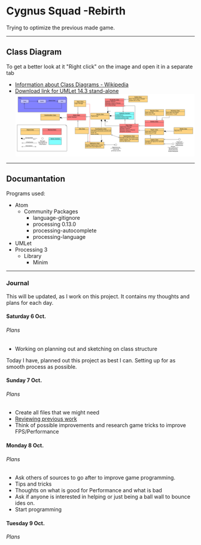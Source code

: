 # Cygnus Squad -Rebirth
Trying to optimize the previous made game.
___
## Class Diagram
To get a better look at it "Right click" on the image and open it in a separate tab
+ [Information about Class Diagrams - Wikipedia](https://en.wikipedia.org/wiki/Class_diagram)
+ [Download link for UMLet 14.3 stand-alone](https://www.umlet.com/download/umlet_14_3/umlet-standalone-14.3.0.zip)
![Diagram of Cygnus Squads planned class structure](./CygnusSquadUMLDiagram.svg)
___
## Documantation
Programs used:
+ Atom
  - Community Packages
    * language-gitignore
    * processing 0.13.0
    * processing-autocomplete
    * processing-language
+ UMLet
+ Processing 3
  - Library
    * Minim
---
### Journal
This will be updated, as I work on this project. It contains my thoughts and plans for each day.
#### Saturday 6 Oct.
###### Plans
+ Working on planning out and sketching on class structure

Today I have, planned out this project as best I can. Setting up for as smooth process as possible.
#### Sunday 7 Oct.
###### Plans
+ Create all files that we might need
+ [Reviewing previous work](https://github.com/Knase23/Group11)
 + Think of possible improvements and research game tricks to improve FPS/Performance

####  Monday 8 Oct.
###### Plans
+ Ask others of sources to go after to improve game programming.
 + Tips and tricks
 + Thoughts on what is good for Performance and what is bad
+ Ask if anyone is interested in helping or just being a ball wall to bounce ides on.
+ Start programming

#### Tuesday 9 Oct.
###### Plans
